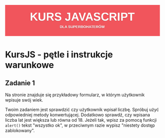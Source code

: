 ![](../../kursjs.png)

# KursJS - pętle i instrukcje warunkowe

## Zadanie 1
Na stronie znajduje się przykładowy formularz, w którym użytkownik wpisuje swój wiek.

Twoim zadaniem jest sprawdzić czy użytkownik wpisał liczbę.
Spróbuj użyć odpowiedniej metody konwertującej. Dodatkowo sprawdź, czy wpisana liczba lat jest większa lub równa od 18.
Jeżeli tak, wpisz za pomocą funkcji `alert()` tekst "wszystko ok", w przeciwnym razie wypisz "niestety dostęp zablokowany".


